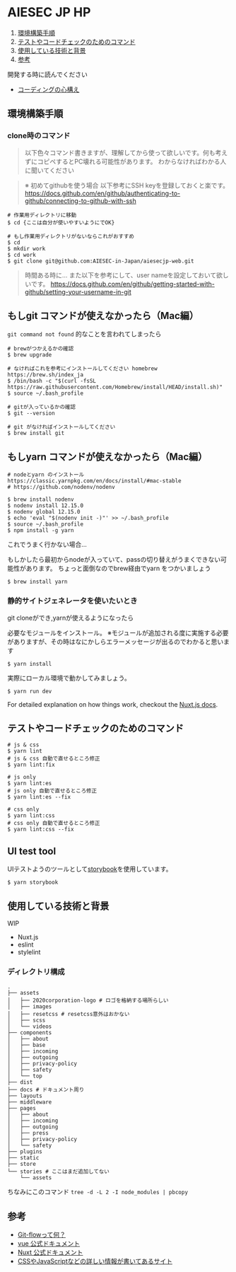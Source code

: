 # AIESEC JP HP

1. [環境構築手順](#環境構築手順)
1. [テストやコードチェックのためのコマンド](#テストやコードチェックのためのコマンド)
1. [使用している技術と背景](#使用している技術と背景)
1. [参考](#参考)


開発する時に読んでください
- [コーディングの心構え](docs/coding-rules.md)

## 環境構築手順

### clone時のコマンド

> 以下色々コマンド書きますが、理解してから使って欲しいです。何も考えずにコピペするとPC壊れる可能性があります。 わからなければわかる人に聞いてください

> ※ 初めてgithubを使う場合 以下参考にSSH keyを登録しておくと楽です。
> https://docs.github.com/en/github/authenticating-to-github/connecting-to-github-with-ssh

```shell
# 作業用ディレクトリに移動
$ cd {ここは自分が使いやすいようにでOK}

# もし作業用ディレクトリがないならこれがおすすめ
$ cd 
$ mkdir work
$ cd work
$ git clone git@github.com:AIESEC-in-Japan/aiesecjp-web.git

```


> 時間ある時に…
> また以下を参考にして、user nameを設定しておいて欲しいです。
> https://docs.github.com/en/github/getting-started-with-github/setting-your-username-in-git

## もしgit コマンドが使えなかったら（Mac編）

`git command not found` 的なことを言われてしまったら

```shell
# brewがつかえるかの確認
$ brew upgrade

# なければこれを参考にインストールしてください homebrew https://brew.sh/index_ja
$ /bin/bash -c "$(curl -fsSL https://raw.githubusercontent.com/Homebrew/install/HEAD/install.sh)"
$ source ~/.bash_profile

# gitが入っているかの確認
$ git --version

# git がなければインストールしてください
$ brew install git
```

## もしyarn コマンドが使えなかったら（Mac編）

```shell
# nodeとyarn のインストール https://classic.yarnpkg.com/en/docs/install/#mac-stable
# https://github.com/nodenv/nodenv

$ brew install nodenv 
$ nodenv install 12.15.0
$ nodenv global 12.15.0
$ echo 'eval "$(nodenv init -)"' >> ~/.bash_profile
$ source ~/.bash_profile
$ npm install -g yarn

```

これでうまく行かない場合…

もしかしたら最初からnodeが入っていて、passの切り替えがうまくできない可能性があります。 ちょっと面倒なのでbrew経由でyarn をつかいましょう

```shell
$ brew install yarn
```

### 静的サイトジェネレータを使いたいとき

git cloneができ,yarnが使えるようになったら

必要なモジュールをインストール。 ※モジュールが追加される度に実施する必要がありますが、その時はなにかしらエラーメッセージが出るのでわかると思います

```shell
$ yarn install
```

実際にローカル環境で動かしてみましょう。

```shell
$ yarn run dev
```

For detailed explanation on how things work, checkout the [Nuxt.js docs](https://github.com/nuxt/nuxt.js).

## テストやコードチェックのためのコマンド

```shell
# js & css
$ yarn lint
# js & css 自動で直せるところ修正
$ yarn lint:fix

# js only
$ yarn lint:es
# js only 自動で直せるところ修正
$ yarn lint:es --fix

# css only
$ yarn lint:css
# css only 自動で直せるところ修正
$ yarn lint:css --fix
```

## UI test tool
UIテストようのツールとして[storybook](https://storybook.js.org/docs/vue/get-started)を使用しています。

```shell
$ yarn storybook
```

## 使用している技術と背景

WIP

- Nuxt.js
- eslint
- stylelint


### ディレクトリ構成

```
.
├── assets
│   ├── 2020corporation-logo # ロゴを格納する場所らしい
│   ├── images
│   ├── resetcss # resetcss意外はおかない
│   ├── scss
│   └── videos
├── components
│   ├── about
│   ├── base
│   ├── incoming
│   ├── outgoing
│   ├── privacy-policy
│   ├── safety
│   └── top
├── dist
├── docs # ドキュメント周り
├── layouts
├── middleware
├── pages
│   ├── about
│   ├── incoming
│   ├── outgoing
│   ├── press
│   ├── privacy-policy
│   └── safety
├── plugins
├── static
├── store
└── stories # ここはまだ追加してない
    └── assets
```

ちなみにこのコマンド
`tree -d -L 2 -I node_modules | pbcopy`

## 参考

- [Git-flowって何？](https://qiita.com/KosukeSone/items/514dd24828b485c69a05)
- [vue 公式ドキュメント](https://v3.ja.vuejs.org/)
- [Nuxt 公式ドキュメント](https://ja.nuxtjs.org/)
- [CSSやJavaScriptなどの詳しい情報が書いてあるサイト](https://developer.mozilla.org/ja/docs/Web)
